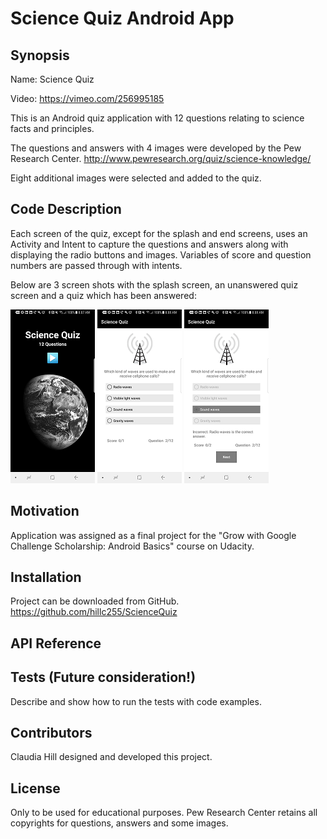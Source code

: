 #  Science Quiz Android App

## Synopsis

Name:  Science Quiz

Video: <https://vimeo.com/256995185>

This is an Android quiz application with 12 questions relating to science facts and principles.

The questions and answers with 4 images were developed by the Pew Research Center. <http://www.pewresearch.org/quiz/science-knowledge/>

Eight additional images were selected and added to the quiz.


## Code Description

Each screen of the quiz, except for the splash and end screens, uses an Activity and Intent to capture the questions and answers along with displaying the radio buttons and images.  Variables of score and question numbers are passed through with intents.

Below are 3 screen shots with the splash screen, an unanswered quiz screen and a quiz which has been answered:

![Splash screen with earth's profile in space](https://github.com/hillc255/ScienceQuiz/blob/master/app/src/main/res/drawable/readme1.png)
![Screen of unanswered question about waves used for cellphone calls.](https://github.com/hillc255/ScienceQuiz/blob/master/app/src/main/res/drawable/readme2.png)
![Screen of incorrect answer to the question about waves used for cellphone calls.](https://github.com/hillc255/ScienceQuiz/blob/master/app/src/main/res/drawable/readme3.png)

## Motivation

Application was assigned as a final project for the "Grow with Google Challenge Scholarship: Android Basics" course on Udacity.

## Installation

Project can be downloaded from GitHub.  
https://github.com/hillc255/ScienceQuiz

## API Reference

## Tests (Future consideration!)

Describe and show how to run the tests with code examples.

## Contributors

Claudia Hill designed and developed this project.

## License

Only to be used for educational purposes.
Pew Research Center retains all copyrights for questions, answers and some images.
